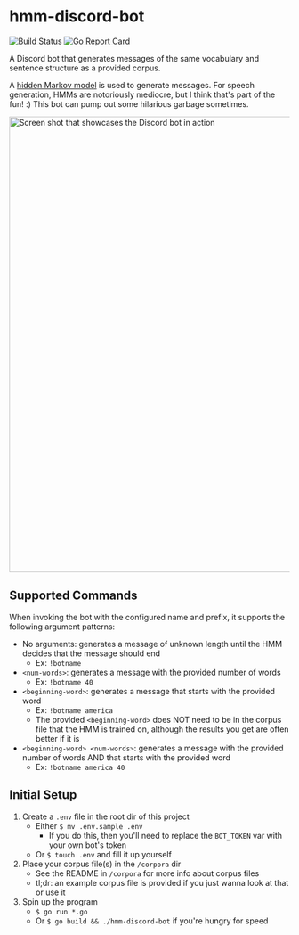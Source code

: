 # hmm-discord-bot

[![Build Status](https://travis-ci.org/nchaloult/hmm-discord-bot.svg?branch=master)](https://travis-ci.org/nchaloult/hmm-discord-bot)
[![Go Report Card](https://goreportcard.com/badge/github.com/nchaloult/hmm-discord-bot)](https://goreportcard.com/report/github.com/nchaloult/hmm-discord-bot)

A Discord bot that generates messages of the same vocabulary and sentence structure as a provided
corpus.

A [hidden Markov model](https://en.wikipedia.org/wiki/Hidden_Markov_model) is used to generate
messages. For speech generation, HMMs are notoriously mediocre, but I think that's part of the fun!
:) This bot can pump out some hilarious garbage sometimes.

<img width="818" alt="Screen shot that showcases the Discord bot in action" src="https://user-images.githubusercontent.com/31291920/89092797-efc38980-d382-11ea-98cd-5e65949a9671.png">

## Supported Commands

When invoking the bot with the configured name and prefix, it supports the following argument patterns:

- No arguments: generates a message of unknown length until the HMM decides that the message should end
    - Ex: `!botname`
- `<num-words>`: generates a message with the provided number of words
    - Ex: `!botname 40`
- `<beginning-word>`: generates a message that starts with the provided word
    - Ex: `!botname america`
    - The provided `<beginning-word>` does NOT need to be in the corpus file that the HMM is trained on, although the results you get are often better if it is
- `<beginning-word> <num-words>`: generates a message with the provided number of words AND that starts with the provided word
    - Ex: `!botname america 40`

## Initial Setup

1. Create a `.env` file in the root dir of this project
    * Either `$ mv .env.sample .env`
        * If you do this, then you'll need to replace the `BOT_TOKEN` var with your own bot's token
    * Or `$ touch .env` and fill it up yourself
1. Place your corpus file(s) in the `/corpora` dir
    * See the README in `/corpora` for more info about corpus files
    * tl;dr: an example corpus file is provided if you just wanna look at that or use it
1. Spin up the program
    * `$ go run *.go`
    * Or `$ go build && ./hmm-discord-bot` if you're hungry for speed
